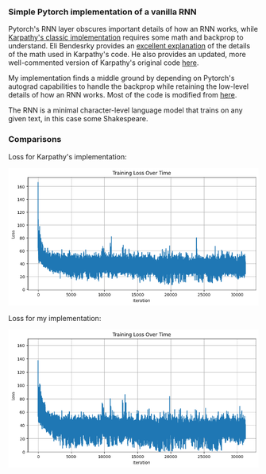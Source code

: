 ### Simple Pytorch implementation of a vanilla RNN

Pytorch's RNN layer obscures important details of how an RNN works,
while [Karpathy's classic implementation](https://gist.github.com/karpathy/d4dee566867f8291f086) requires some math and backprop to understand. Eli Bendesrky provides an [excellent explanation](https://eli.thegreenplace.net/2018/understanding-how-to-implement-a-character-based-rnn-language-model/#footnote-reference-4) of the details of the math used in Karpathy's code. He also provides an updated, more well-commented version of Karpathy's original code [here](https://github.com/eliben/deep-learning-samples/blob/master/min-char-rnn/min-char-rnn.py).

My implementation finds a middle ground by depending on Pytorch's autograd capabilities to handle the backprop while retaining the low-level details of how an RNN works. Most of the code is modified from [here](https://gist.github.com/Dvelezs94/dc34d1947ba6d3eb77c0d70328bfe03f).

The RNN is a minimal character-level language model that trains on any given text, in this case some Shakespeare.

### Comparisons

Loss for Karpathy's implementation:

![Loss for Karpathy's implementation](./figures/karpathy.png)

Loss for my implementation:

![Loss for my implementation](./figures/me.png)

